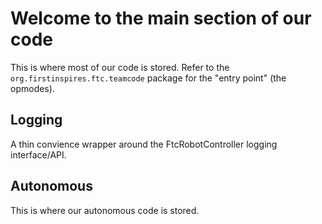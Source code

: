 # Welcome to the main section of our code
This is where most of our code is stored. Refer to the `org.firstinspires.ftc.teamcode` package for the "entry point" (the opmodes).

## Logging
A thin convience wrapper around the FtcRobotController logging interface/API.

## Autonomous
This is where our autonomous code is stored.

